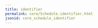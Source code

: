```yaml
---
title: identifier
permalink: core/Schedule.identifier.html
jsonid: core_schedule_identifier
---
```

